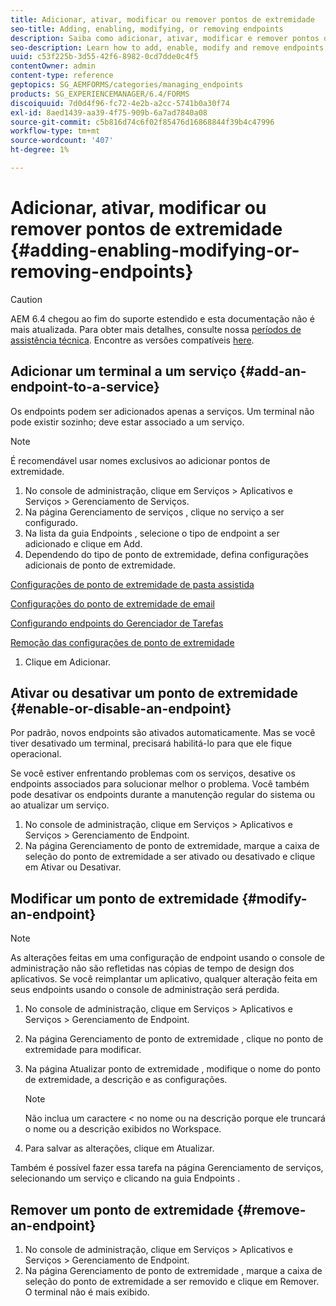 ```yaml
---
title: Adicionar, ativar, modificar ou remover pontos de extremidade
seo-title: Adding, enabling, modifying, or removing endpoints
description: Saiba como adicionar, ativar, modificar e remover pontos de extremidade.
seo-description: Learn how to add, enable, modify and remove endpoints.
uuid: c53f225b-3d55-42f6-8982-0cd7dde0c4f5
contentOwner: admin
content-type: reference
geptopics: SG_AEMFORMS/categories/managing_endpoints
products: SG_EXPERIENCEMANAGER/6.4/FORMS
discoiquuid: 7d0d4f96-fc72-4e2b-a2cc-5741b0a30f74
exl-id: 8aed1439-aa39-4f75-909b-6a7ad7840a08
source-git-commit: c5b816d74c6f02f85476d16868844f39b4c47996
workflow-type: tm+mt
source-wordcount: '407'
ht-degree: 1%

---
```


# Adicionar, ativar, modificar ou remover pontos de extremidade {#adding-enabling-modifying-or-removing-endpoints}

>[!CAUTION]
>
>AEM 6.4 chegou ao fim do suporte estendido e esta documentação não é mais atualizada. Para obter mais detalhes, consulte nossa [períodos de assistência técnica](https://helpx.adobe.com/br/support/programs/eol-matrix.html). Encontre as versões compatíveis [here](https://experienceleague.adobe.com/docs/).

## Adicionar um terminal a um serviço {#add-an-endpoint-to-a-service}

Os endpoints podem ser adicionados apenas a serviços. Um terminal não pode existir sozinho; deve estar associado a um serviço.

>[!NOTE]
>
>É recomendável usar nomes exclusivos ao adicionar pontos de extremidade.

1. No console de administração, clique em Serviços > Aplicativos e Serviços > Gerenciamento de Serviços.
1. Na página Gerenciamento de serviços , clique no serviço a ser configurado.
1. Na lista da guia Endpoints , selecione o tipo de endpoint a ser adicionado e clique em Add.
1. Dependendo do tipo de ponto de extremidade, defina configurações adicionais de ponto de extremidade.

[Configurações de ponto de extremidade de pasta assistida](/help/forms/using/admin-help/configuring-watched-folder-endpoints.md#watched-folder-endpoint-settings)

[Configurações do ponto de extremidade de email](/help/forms/using/admin-help/configuring-email-endpoints.md#email-endpoint-settings)

[Configurando endpoints do Gerenciador de Tarefas](/help/forms/using/admin-help/configuring-task-manager-endpoints.md#configuring-task-manager-endpoints)

[Remoção das configurações de ponto de extremidade](/help/forms/using/admin-help/configuring-remoting-endpoints.md#remoting-endpoint-settings)

1. Clique em Adicionar.

## Ativar ou desativar um ponto de extremidade {#enable-or-disable-an-endpoint}

Por padrão, novos endpoints são ativados automaticamente. Mas se você tiver desativado um terminal, precisará habilitá-lo para que ele fique operacional.

Se você estiver enfrentando problemas com os serviços, desative os endpoints associados para solucionar melhor o problema. Você também pode desativar os endpoints durante a manutenção regular do sistema ou ao atualizar um serviço.

1. No console de administração, clique em Serviços > Aplicativos e Serviços > Gerenciamento de Endpoint.
1. Na página Gerenciamento de ponto de extremidade, marque a caixa de seleção do ponto de extremidade a ser ativado ou desativado e clique em Ativar ou Desativar.

## Modificar um ponto de extremidade {#modify-an-endpoint}

>[!NOTE]
>
>As alterações feitas em uma configuração de endpoint usando o console de administração não são refletidas nas cópias de tempo de design dos aplicativos. Se você reimplantar um aplicativo, qualquer alteração feita em seus endpoints usando o console de administração será perdida.

1. No console de administração, clique em Serviços > Aplicativos e Serviços > Gerenciamento de Endpoint.
1. Na página Gerenciamento de ponto de extremidade , clique no ponto de extremidade para modificar.
1. Na página Atualizar ponto de extremidade , modifique o nome do ponto de extremidade, a descrição e as configurações.

   >[!NOTE]
   >
   >Não inclua um caractere &lt; no nome ou na descrição porque ele truncará o nome ou a descrição exibidos no Workspace.

1. Para salvar as alterações, clique em Atualizar.

Também é possível fazer essa tarefa na página Gerenciamento de serviços, selecionando um serviço e clicando na guia Endpoints .

## Remover um ponto de extremidade {#remove-an-endpoint}

1. No console de administração, clique em Serviços > Aplicativos e Serviços > Gerenciamento de Endpoint.
1. Na página Gerenciamento de ponto de extremidade , marque a caixa de seleção do ponto de extremidade a ser removido e clique em Remover. O terminal não é mais exibido.
